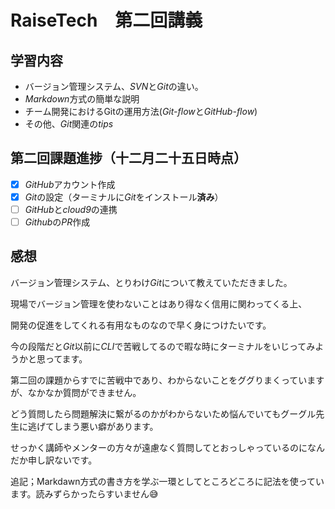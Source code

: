 # RaiseTech　第二回講義　 
## 学習内容
- バージョン管理システム、*SVN*と*Git*の違い。
- *Markdown*方式の簡単な説明
- チーム開発におけるGitの運用方法(*Git-flow*と*GitHub-flow*)
- その他、*Git*関連の*tips*
##
## 第二回課題進捗（十二月二十五日時点）
- [x] *GitHub*アカウント作成
- [x] *Git*の設定（ターミナルに*Git*をインストール**済み**）
- [ ] *GitHub*と*cloud9*の連携
- [ ] *Github*の*PR*作成
##
## 感想

バージョン管理システム、とりわけ*Git*について教えていただきました。

現場でバージョン管理を使わないことはあり得なく信用に関わってくる上、

開発の促進をしてくれる有用なものなので早く身につけたいです。

今の段階だと*Git*以前に*CLI*で苦戦してるので暇な時にターミナルをいじってみようかと思ってます。

第二回の課題からすでに苦戦中であり、わからないことをググりまくっていますが、なかなか質問ができません。

どう質問したら問題解決に繋がるのかがわからないため悩んでいてもグーグル先生に逃げてしまう悪い癖があります。

せっかく講師やメンターの方々が遠慮なく質問してとおっしゃっているのになんだか申し訳ないです。

追記；Markdawn方式の書き方を学ぶ一環としてところどころに記法を使っています。読みずらかったらすいません😅
##
